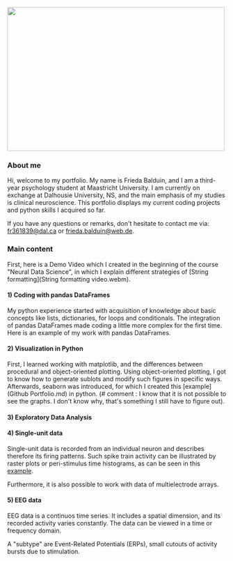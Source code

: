 
<img src="https://user-images.githubusercontent.com/85937238/142776792-40ad8e4a-59e3-4256-bf68-6850cb9adb6f.JPG" width="500" height="330">

### About me

Hi, welcome to my portfolio. My name is Frieda Balduin, and I am a third-year psychology student at Maastricht University.
I am currently on exchange at Dalhousie University, NS, and the main emphasis of my studies is clinical neuroscience.
This portfolio displays my current coding projects and python skills I acquired so far.

If you have any questions or remarks, don't hesitate to contact me via:
[fr361839@dal.ca](mailto:fr361839@dal.ca) or [frieda.balduin@web.de](mailto:frieda.balduin@web.de).


### Main content

First, here is a Demo Video which I created in the beginning of the course "Neural Data Science",
in which I explain different strategies of [String formatting](String formatting video.webm).


#### 1) Coding with pandas DataFrames

My python experience started with acquisition of knowledge about basic concepts like lists, dictionaries, for loops and conditionals. 
The integration of pandas DataFrames made coding a little more complex for the first time. 
Here is an example of my work with pandas DataFrames.


#### 2) Visualization in Python

First, I learned working with matplotlib, and the differences between procedural and object-oriented plotting.
Using object-oriented plotting, I got to know how to generate sublots and modify such figures in specific ways.
Afterwards, seaborn was introduced, for which I created this [example](Github Portfolio.md) in python. 
(# comment : I know that it is not possible to see the graphs. I don't know why, that's something I still have to figure out).


#### 3) Exploratory Data Analysis




#### 4) Single-unit data

Single-unit data is recorded from an individual neuron and describes therefore its firing patterns.
Such spike train activity can be illustrated by raster plots or peri-stimulus time histograms, as can be seen in this [example]().

Furthermore, it is also possible to work with data of multielectrode arrays.


#### 5) EEG data

EEG data is a continuos time series. It includes a spatial dimension, and its recorded activity varies constantly. 
The data can be viewed in a time or frequency domain.

A "subtype" are Event-Related Potentials (ERPs), small cutouts of activity bursts due to stimulation.

